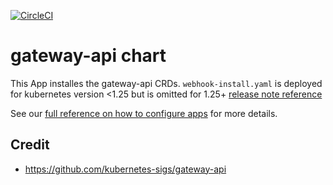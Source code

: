 [![CircleCI](https://dl.circleci.com/status-badge/img/gh/giantswarm/gateway-api/tree/main.svg?style=svg)](https://dl.circleci.com/status-badge/redirect/gh/giantswarm/gateway-api/tree/main)

# gateway-api chart

This App installes the gateway-api CRDs.
`webhook-install.yaml` is deployed for kubernetes version <1.25 but is omitted for 1.25+ [release note reference](https://github.com/kubernetes-sigs/gateway-api/releases/tag/v1.0.0)

See our [full reference on how to configure apps](https://docs.giantswarm.io/getting-started/app-platform/app-configuration/) for more details.

## Credit

- https://github.com/kubernetes-sigs/gateway-api
